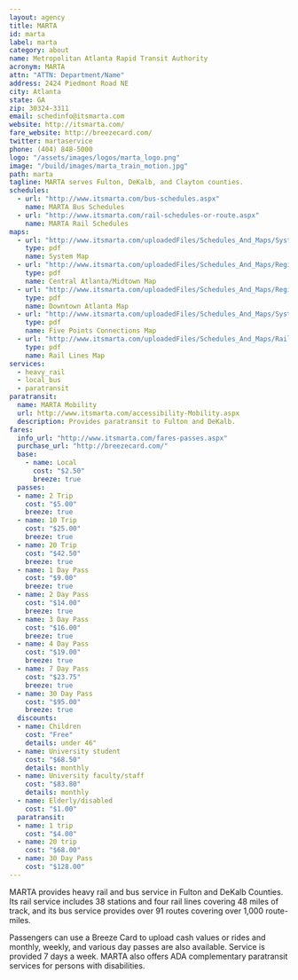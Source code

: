 ```yaml
---
layout: agency
title: MARTA
id: marta
label: marta
category: about
name: Metropolitan Atlanta Rapid Transit Authority
acronym: MARTA
attn: "ATTN: Department/Name"
address: 2424 Piedmont Road NE
city: Atlanta
state: GA
zip: 30324-3311
email: schedinfo@itsmarta.com
website: http://itsmarta.com/
fare_website: http://breezecard.com/
twitter: martaservice
phone: (404) 848-5000
logo: "/assets/images/logos/marta_logo.png"
image: "/build/images/marta_train_motion.jpg"
path: marta
tagline: MARTA serves Fulton, DeKalb, and Clayton counties.
schedules:
  - url: "http://www.itsmarta.com/bus-schedules.aspx"
    name: MARTA Bus Schedules
  - url: "http://www.itsmarta.com/rail-schedules-or-route.aspx"
    name: MARTA Rail Schedules
maps: 
  - url: "http://www.itsmarta.com/uploadedFiles/Schedules_And_Maps/System_Map/System-Map-outside2-3-16.pdf"
    type: pdf
    name: System Map
  - url: "http://www.itsmarta.com/uploadedFiles/Schedules_And_Maps/Regional_Map/Regional%20Transit%20System%20Map_2012_Web_Exterior.pdf"
    type: pdf
    name: Central Atlanta/Midtown Map
  - url: "http://www.itsmarta.com/uploadedFiles/Schedules_And_Maps/Regional_Map/Regional%20Transit%20System%20Map_2012_Web_Exterior.pdf"
    type: pdf
    name: Downtown Atlanta Map
  - url: "http://www.itsmarta.com/uploadedFiles/Schedules_And_Maps/System_Map/Five-Points-Station-Bus-Connections-December-14-2013.pdf"
    type: pdf
    name: Five Points Connections Map
  - url: "http://www.itsmarta.com/uploadedFiles/Schedules_And_Maps/Rail_Schedules_or_Routes/Rail-Map33x33-2014.pdf"
    type: pdf
    name: Rail Lines Map
services:
  - heavy_rail
  - local_bus
  - paratransit
paratransit:
  name: MARTA Mobility
  url: http://www.itsmarta.com/accessibility-Mobility.aspx
  description: Provides paratransit to Fulton and DeKalb.
fares:
  info_url: "http://www.itsmarta.com/fares-passes.aspx"
  purchase_url: "http://breezecard.com/"
  base: 
    - name: Local
      cost: "$2.50"
      breeze: true
  passes: 
  - name: 2 Trip
    cost: "$5.00"
    breeze: true
  - name: 10 Trip
    cost: "$25.00"
    breeze: true
  - name: 20 Trip
    cost: "$42.50"
    breeze: true
  - name: 1 Day Pass
    cost: "$9.00"
    breeze: true
  - name: 2 Day Pass
    cost: "$14.00"
    breeze: true
  - name: 3 Day Pass
    cost: "$16.00"
    breeze: true
  - name: 4 Day Pass
    cost: "$19.00"
    breeze: true
  - name: 7 Day Pass
    cost: "$23.75"
    breeze: true
  - name: 30 Day Pass
    cost: "$95.00"
    breeze: true
  discounts: 
  - name: Children
    cost: "Free"
    details: under 46"
  - name: University student
    cost: "$68.50"
    details: monthly
  - name: University faculty/staff
    cost: "$83.80"
    details: monthly
  - name: Elderly/disabled
    cost: "$1.00"
  paratransit: 
  - name: 1 trip
    cost: "$4.00"
  - name: 20 trip
    cost: "$68.00"
  - name: 30 Day Pass
    cost: "$128.00" 
---
```


MARTA provides heavy rail and bus service in Fulton and DeKalb Counties.  Its rail service includes 38 stations and four rail lines covering 48 miles of track, and its bus service provides over 91 routes covering over 1,000 route-miles.  

Passengers can use a Breeze Card to upload cash values or rides and monthly, weekly, and various day passes are also available.  Service is provided 7 days a week.  MARTA also offers ADA complementary paratransit services for persons with disabilities.

